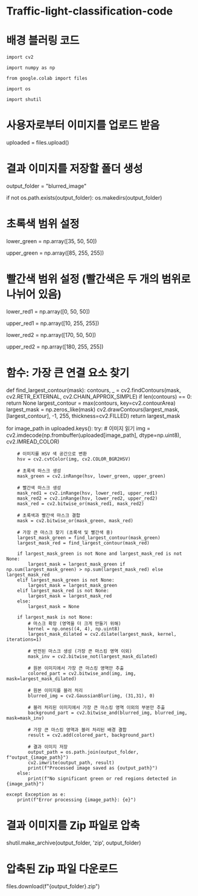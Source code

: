 # Traffic-light-classification-code

# 배경 블러링 코드

    import cv2
    
    import numpy as np
    
    from google.colab import files
    
    import os
    
    import shutil


# 사용자로부터 이미지를 업로드 받음
uploaded = files.upload()


# 결과 이미지를 저장할 폴더 생성
output_folder = "blurred_image"

if not os.path.exists(output_folder):
    os.makedirs(output_folder)


# 초록색 범위 설정
lower_green = np.array([35, 50, 50])

upper_green = np.array([85, 255, 255])


# 빨간색 범위 설정 (빨간색은 두 개의 범위로 나뉘어 있음)
lower_red1 = np.array([0, 50, 50])

upper_red1 = np.array([10, 255, 255])

lower_red2 = np.array([170, 50, 50])

upper_red2 = np.array([180, 255, 255])


# 함수: 가장 큰 연결 요소 찾기
def find_largest_contour(mask):
    contours, _ = cv2.findContours(mask, cv2.RETR_EXTERNAL, cv2.CHAIN_APPROX_SIMPLE)
    if len(contours) == 0:
        return None
    largest_contour = max(contours, key=cv2.contourArea)
    largest_mask = np.zeros_like(mask)
    cv2.drawContours(largest_mask, [largest_contour], -1, 255, thickness=cv2.FILLED)
    return largest_mask


for image_path in uploaded.keys():
    try:
        # 이미지 읽기
        img = cv2.imdecode(np.frombuffer(uploaded[image_path], dtype=np.uint8), cv2.IMREAD_COLOR)

        # 이미지를 HSV 색 공간으로 변환
        hsv = cv2.cvtColor(img, cv2.COLOR_BGR2HSV)

        # 초록색 마스크 생성
        mask_green = cv2.inRange(hsv, lower_green, upper_green)

        # 빨간색 마스크 생성
        mask_red1 = cv2.inRange(hsv, lower_red1, upper_red1)
        mask_red2 = cv2.inRange(hsv, lower_red2, upper_red2)
        mask_red = cv2.bitwise_or(mask_red1, mask_red2)

        # 초록색과 빨간색 마스크 결합
        mask = cv2.bitwise_or(mask_green, mask_red)

        # 가장 큰 마스크 찾기 (초록색 및 빨간색 중)
        largest_mask_green = find_largest_contour(mask_green)
        largest_mask_red = find_largest_contour(mask_red)

        if largest_mask_green is not None and largest_mask_red is not None:
            largest_mask = largest_mask_green if np.sum(largest_mask_green) > np.sum(largest_mask_red) else largest_mask_red
        elif largest_mask_green is not None:
            largest_mask = largest_mask_green
        elif largest_mask_red is not None:
            largest_mask = largest_mask_red
        else:
            largest_mask = None

        if largest_mask is not None:
            # 마스크 확장 (영역을 더 크게 만들기 위해)
            kernel = np.ones((4, 4), np.uint8)
            largest_mask_dilated = cv2.dilate(largest_mask, kernel, iterations=1)

            # 반전된 마스크 생성 (가장 큰 마스킹 영역 이외)
            mask_inv = cv2.bitwise_not(largest_mask_dilated)

            # 원본 이미지에서 가장 큰 마스킹 영역만 추출
            colored_part = cv2.bitwise_and(img, img, mask=largest_mask_dilated)

            # 원본 이미지를 블러 처리
            blurred_img = cv2.GaussianBlur(img, (31,31), 0)

            # 블러 처리된 이미지에서 가장 큰 마스킹 영역 이외의 부분만 추출
            background_part = cv2.bitwise_and(blurred_img, blurred_img, mask=mask_inv)

            # 가장 큰 마스킹 영역과 블러 처리된 배경 결합
            result = cv2.add(colored_part, background_part)

            # 결과 이미지 저장
            output_path = os.path.join(output_folder, f"output_{image_path}")
            cv2.imwrite(output_path, result)
            print(f"Processed image saved as {output_path}")
        else:
            print(f"No significant green or red regions detected in {image_path}")

    except Exception as e:
        print(f"Error processing {image_path}: {e}")

# 결과 이미지를 Zip 파일로 압축
shutil.make_archive(output_folder, 'zip', output_folder)

# 압축된 Zip 파일 다운로드
files.download(f"{output_folder}.zip")
